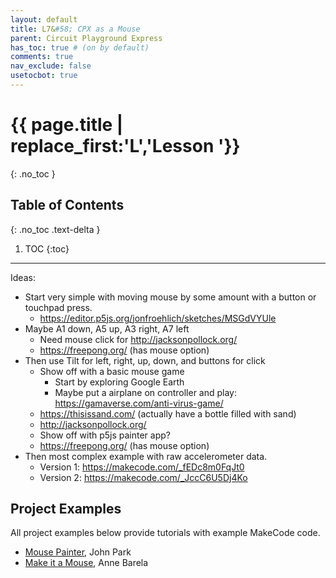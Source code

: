 ```yaml
---
layout: default
title: L7&#58; CPX as a Mouse
parent: Circuit Playground Express
has_toc: true # (on by default)
comments: true
nav_exclude: false
usetocbot: true
---
```

# {{ page.title | replace_first:'L','Lesson '}}
{: .no_toc }

## Table of Contents
{: .no_toc .text-delta }

1. TOC
{:toc}
---

Ideas:
- Start very simple with moving mouse by some amount with a button or touchpad press. 
  - https://editor.p5js.org/jonfroehlich/sketches/MSGdVYUle
- Maybe A1 down, A5 up, A3 right, A7 left
  - Need mouse click for http://jacksonpollock.org/
  - https://freepong.org/ (has mouse option)
- Then use Tilt for left, right, up, down, and buttons for click
  - Show off with a basic mouse game
    - Start by exploring Google Earth 
    - Maybe put a airplane on controller and play: https://gamaverse.com/anti-virus-game/
  - https://thisissand.com/ (actually have a bottle filled with sand)
  - http://jacksonpollock.org/
  - Show off with p5js painter app?
  - https://freepong.org/ (has mouse option)
- Then most complex example with raw accelerometer data.
  - Version 1: https://makecode.com/_fEDc8m0FqJt0
  - Version 2: https://makecode.com/_JccC6U5Dj4Ko


## Project Examples

All project examples below provide tutorials with example MakeCode code.

- [Mouse Painter](https://learn.adafruit.com/mouse-painter-emulate-mice-with-makecode/overview), John Park
- [Make it a Mouse](https://learn.adafruit.com/make-it-a-mouse), Anne Barela
